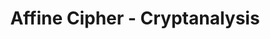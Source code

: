 ---
layout: post
title:  "Affine Cipher - Cryptanalysis"
categories: Cryptography Ground Up
tags: [crypto]
draft: true
---